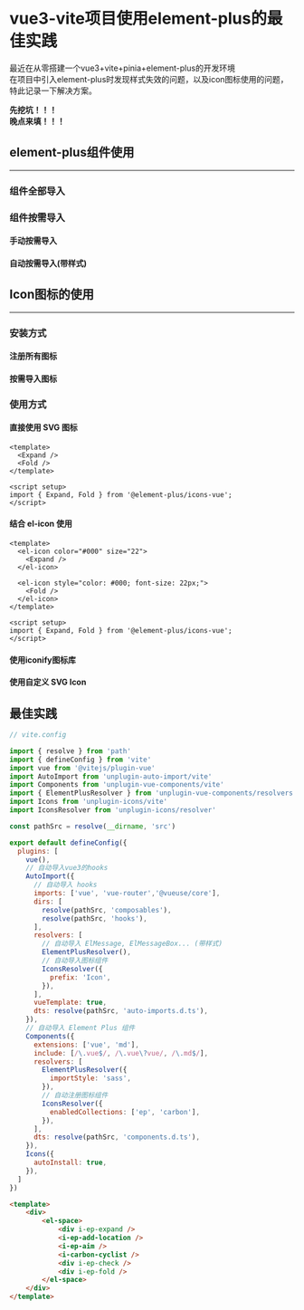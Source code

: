 <!--
 * @Author: dingyw02 dingyw02@cifi.com.cn
 * @Date: 2022-08-11 09:39:22
 * @LastEditTime: 2022-08-12 11:19:19
 * @LastEditors: dingyw02
 * @Description: 
-->
# vue3-vite项目使用element-plus的最佳实践

最近在从零搭建一个vue3+vite+pinia+element-plus的开发环境<br>
在项目中引入element-plus时发现样式失效的问题，以及icon图标使用的问题，特此记录一下解决方案。


**先挖坑！！！**<br>
**晚点来填！！！**

## element-plus组件使用

---

### 组件全部导入
### 组件按需导入
#### 手动按需导入
#### 自动按需导入(带样式)

## Icon图标的使用

---

### 安装方式
#### 注册所有图标
#### 按需导入图标

### 使用方式

#### 直接使用 SVG 图标

```
<template>
  <Expand />
  <Fold />
</template>

<script setup>
import { Expand, Fold } from '@element-plus/icons-vue';
</script>
```
#### 结合 el-icon 使用
```
<template>
  <el-icon color="#000" size="22">
    <Expand />
  </el-icon>

  <el-icon style="color: #000; font-size: 22px;">
    <Fold />
  </el-icon>
</template>

<script setup>
import { Expand, Fold } from '@element-plus/icons-vue';
</script>
```

#### 使用iconify图标库


#### 使用自定义 SVG Icon


## 最佳实践
```js
// vite.config

import { resolve } from 'path'
import { defineConfig } from 'vite'
import vue from '@vitejs/plugin-vue'
import AutoImport from 'unplugin-auto-import/vite'
import Components from 'unplugin-vue-components/vite'
import { ElementPlusResolver } from 'unplugin-vue-components/resolvers'
import Icons from 'unplugin-icons/vite'
import IconsResolver from 'unplugin-icons/resolver'

const pathSrc = resolve(__dirname, 'src')

export default defineConfig({
  plugins: [
    vue(),
    // 自动导入vue3的hooks
    AutoImport({
      // 自动导入 hooks
      imports: ['vue', 'vue-router','@vueuse/core'],
      dirs: [
        resolve(pathSrc, 'composables'),
        resolve(pathSrc, 'hooks'),
      ],
      resolvers: [
        // 自动导入 ElMessage, ElMessageBox... (带样式)
        ElementPlusResolver(),
        // 自动导入图标组件
        IconsResolver({
          prefix: 'Icon',
        }),
      ],
      vueTemplate: true,
      dts: resolve(pathSrc, 'auto-imports.d.ts'),
    }),
    // 自动导入 Element Plus 组件
    Components({
      extensions: ['vue', 'md'],
      include: [/\.vue$/, /\.vue\?vue/, /\.md$/],
      resolvers: [
        ElementPlusResolver({
          importStyle: 'sass',
        }),
        // 自动注册图标组件
        IconsResolver({
          enabledCollections: ['ep', 'carbon'],
        }),
      ],
      dts: resolve(pathSrc, 'components.d.ts'),
    }),
    Icons({
      autoInstall: true,
    }),
  ]
})
```

```HTML
<template>
    <div>
        <el-space>
            <div i-ep-expand />
            <i-ep-add-location />
            <i-ep-aim />
            <i-carbon-cyclist />
            <div i-ep-check />
            <div i-ep-fold />
        </el-space>
    </div>
</template>
```
